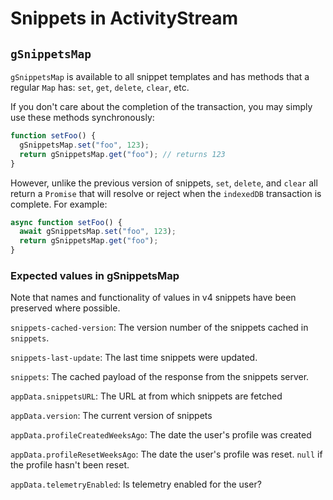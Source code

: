 # Snippets in ActivityStream

## `gSnippetsMap`

`gSnippetsMap` is available to all snippet templates and has methods that a
regular `Map` has: `set`, `get`, `delete`, `clear`, etc.

If you don't care about the completion of the transaction, you may simply use these
methods synchronously:

```js
function setFoo() {
  gSnippetsMap.set("foo", 123);
  return gSnippetsMap.get("foo"); // returns 123
}
```

However, unlike the previous version of snippets, `set`, `delete`, and `clear`
all return a `Promise` that will resolve or reject when the `indexedDB` transaction
is complete. For example:

```js
async function setFoo() {
  await gSnippetsMap.set("foo", 123);
  return gSnippetsMap.get("foo");
}
```

### Expected values in gSnippetsMap

Note that names and functionality of values in v4 snippets have been preserved
where possible.

`snippets-cached-version`: The version number of the snippets cached in `snippets`.

`snippets-last-update`: The last time snippets were updated.

`snippets`: The cached payload of the response from the snippets server.

`appData.snippetsURL`: The URL at from which snippets are fetched

`appData.version`: The current version of snippets

`appData.profileCreatedWeeksAgo`: The date the user's profile was created

`appData.profileResetWeeksAgo`: The date the user's profile was reset. `null` if the profile hasn't been reset.

`appData.telemetryEnabled`: Is telemetry enabled for the user?
